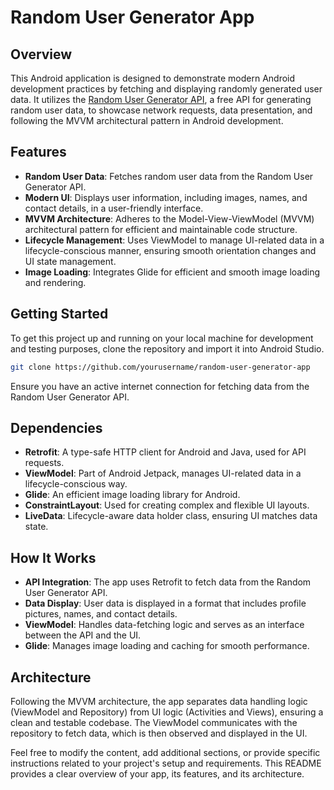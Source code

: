# Random User Generator App

## Overview

This Android application is designed to demonstrate modern Android development practices by fetching
and displaying randomly generated user data. It utilizes
the [Random User Generator API](https://randomuser.me/), a free API for generating random user data,
to showcase network requests, data presentation, and following the MVVM architectural pattern in
Android development.

## Features

- **Random User Data**: Fetches random user data from the Random User Generator API.
- **Modern UI**: Displays user information, including images, names, and contact details, in a
  user-friendly interface.
- **MVVM Architecture**: Adheres to the Model-View-ViewModel (MVVM) architectural pattern for
  efficient and maintainable code structure.
- **Lifecycle Management**: Uses ViewModel to manage UI-related data in a lifecycle-conscious
  manner, ensuring smooth orientation changes and UI state management.
- **Image Loading**: Integrates Glide for efficient and smooth image loading and rendering.

## Getting Started

To get this project up and running on your local machine for development and testing purposes, clone
the repository and import it into Android Studio.

```bash
git clone https://github.com/yourusername/random-user-generator-app
```

Ensure you have an active internet connection for fetching data from the Random User Generator API.

## Dependencies

- **Retrofit**: A type-safe HTTP client for Android and Java, used for API requests.
- **ViewModel**: Part of Android Jetpack, manages UI-related data in a lifecycle-conscious way.
- **Glide**: An efficient image loading library for Android.
- **ConstraintLayout**: Used for creating complex and flexible UI layouts.
- **LiveData**: Lifecycle-aware data holder class, ensuring UI matches data state.

## How It Works

- **API Integration**: The app uses Retrofit to fetch data from the Random User Generator API.
- **Data Display**: User data is displayed in a format that includes profile pictures, names, and
  contact details.
- **ViewModel**: Handles data-fetching logic and serves as an interface between the API and the UI.
- **Glide**: Manages image loading and caching for smooth performance.

## Architecture

Following the MVVM architecture, the app separates data handling logic (ViewModel and Repository)
from UI logic (Activities and Views), ensuring a clean and testable codebase. The ViewModel
communicates with the repository to fetch data, which is then observed and displayed in the UI.

Feel free to modify the content, add additional sections, or provide specific instructions related
to your project's setup and requirements. This README provides a clear overview of your app, its
features, and its architecture.
